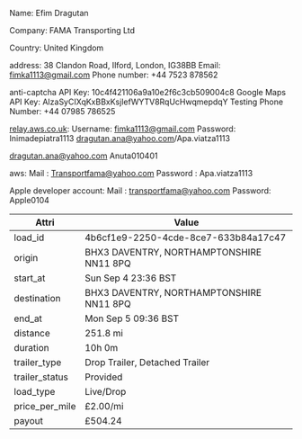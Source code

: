 Name: Efim Dragutan

Company: FAMA Transporting Ltd

Country: United Kingdom

address: 38 Clandon Road, Ilford, London, IG38BB
Email: [fimka1113@gmail.com](mailto:fimka1113@gmail.com)
Phone number: +44 7523 878562

anti-captcha API Key: 10c4f421106a9a10e2f6c3cb509004c8
Google Maps API Key: AIzaSyCIXqKxBBxKsjlefWYTV8RqUcHwqmepdqY
Testing Phone Number: +44 07985 786525

[relay.aws.co.uk](http://relay.aws.co.uk/):
Username: [fimka1113@gmail.com](mailto:fimka1113@gmail.com)
Password: Inimadepiatra1113
[dragutan.ana@yahoo.com](mailto:dragutan.ana@yahoo.com)/Apa.viatza1113

[dragutan.ana@yahoo.com](mailto:dragutan.ana@yahoo.com)
Anuta010401

aws:
Mail : [Transportfama@yahoo.com](mailto:Transportfama@yahoo.com)
Password : Apa.viatza1113

Apple developer account:
Mail : [transportfama@yahoo.com](mailto:transportfama@yahoo.com)
Password: Apple0104

| Attri          | Value                                    |
| -------------- | ---------------------------------------- |
| load_id        | 4b6cf1e9-2250-4cde-8ce7-633b84a17c47     |
| origin         | BHX3 DAVENTRY, NORTHAMPTONSHIRE NN11 8PQ |
| start_at       | Sun Sep 4 23:36 BST                      |
| destination    | BHX3 DAVENTRY, NORTHAMPTONSHIRE NN11 8PQ |
| end_at         | Mon Sep 5 09:36 BST                      |
| distance       | 251.8 mi                                 |
| duration       | 10h 0m                                   |
| trailer_type   | Drop Trailer, Detached Trailer           |
| trailer_status | Provided                                 |
| load_type      | Live/Drop                                |
| price_per_mile | £2.00/mi                                 |
| payout         | £504.24                                  |
